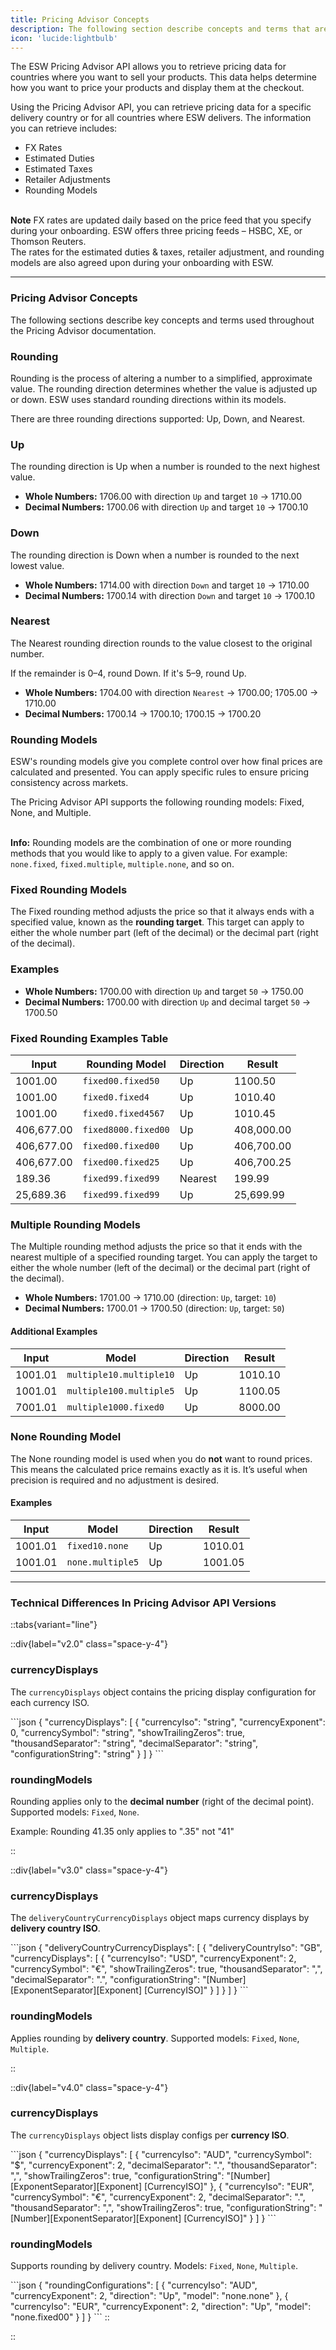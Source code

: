 ```yaml
---
title: Pricing Advisor Concepts
description: The following section describe concepts and terms that are used throughout the Pricing Advisor documentation
icon: 'lucide:lightbulb'
---
```


<div class="space-y-4 text-base leading-relaxed text-neutral-800 dark:text-neutral-200">
  <p>
    The <span class="text-teal-600 font-semibold">ESW Pricing Advisor API</span> allows you to retrieve pricing data for countries where you want to sell your products. This data helps determine how you want to price your products and display them at the checkout.
  </p>

  <p>
    Using the Pricing Advisor API, you can retrieve pricing data for a specific delivery country or for all countries where ESW delivers. The information you can retrieve includes:
  </p>

  <ul role="list" class="list-disc marker:text-teal-400 pl-6 space-y-1">
    <li>FX Rates</li>
    <li>Estimated Duties</li>
    <li>Estimated Taxes</li>
    <li>Retailer Adjustments</li>
    <li>Rounding Models</li>
  </ul>
</div>

<br>

<div class="rounded-xl border border-sky-100 bg-sky-50 dark:border-sky-900 dark:bg-sky-950 p-5 text-sm text-sky-800 dark:text-sky-200 shadow-sm">
  <strong class="block mb-1 text-sky-600 dark:text-sky-300 font-semibold">Note</strong>
  FX rates are updated daily based on the price feed that you specify during your onboarding.
  ESW offers three pricing feeds – <span class="font-medium">HSBC</span>, <span class="font-medium">XE</span>, or <span class="font-medium">Thomson Reuters</span>.<br />
  The rates for the <span class="font-medium">estimated duties & taxes</span>, <span class="font-medium">retailer adjustment</span>, and <span class="font-medium">rounding models</span> are also agreed upon during your onboarding with ESW.
</div>

---

### Pricing Advisor Concepts

<div class="space-y-6 text-base leading-relaxed text-neutral-800 dark:text-neutral-200">
  <p>
    The following sections describe key concepts and terms used throughout the
    <span class="text-teal-600 font-semibold">Pricing Advisor</span> documentation.
  </p>

  <!-- Rounding -->
  ### Rounding

  <section>
  <p>
    Rounding is the process of altering a number to a simplified, approximate value.
    The <span class="font-medium text-teal-600">rounding direction</span> determines whether the value is adjusted up or down.
    ESW uses standard rounding directions within its models.
  </p>
  <p>
    There are three rounding directions supported:
    <span class="font-semibold">Up</span>, <span class="font-semibold">Down</span>, and <span class="font-semibold">Nearest</span>.
  </p>
</section>

<!-- Up -->
<section class="space-y-3">
  <h3 class="text-base font-semibold text-neutral-900 dark:text-neutral-100">Up</h3>
  <p>
    The rounding direction is <span class="text-teal-600 font-medium">Up</span> when a number is rounded to the next highest value.
  </p>
  <div class="rounded-lg border border-teal-100 dark:border-teal-900 bg-teal-50 dark:bg-teal-950 p-4">
    <ul class="list-disc marker:text-teal-500 pl-5 space-y-1">
      <li><strong>Whole Numbers:</strong> 1706.00 with direction <code class="font-mono text-sm">Up</code> and target <code class="font-mono text-sm">10</code> → <span class="font-medium text-teal-700">1710.00</span></li>
      <li><strong>Decimal Numbers:</strong> 1700.06 with direction <code class="font-mono text-sm">Up</code> and target <code class="font-mono text-sm">10</code> → <span class="font-medium text-teal-700">1700.10</span></li>
    </ul>
  </div>
</section>

<!-- Down -->
<section class="space-y-3">
  <h3 class="text-base font-semibold text-neutral-900 dark:text-neutral-100">Down</h3>
  <p>
    The rounding direction is <span class="text-teal-600 font-medium">Down</span> when a number is rounded to the next lowest value.
  </p>
  <div class="rounded-lg border border-teal-100 dark:border-teal-900 bg-teal-50 dark:bg-teal-950 p-4">
    <ul class="list-disc marker:text-teal-500 pl-5 space-y-1">
      <li><strong>Whole Numbers:</strong> 1714.00 with direction <code class="font-mono text-sm">Down</code> and target <code class="font-mono text-sm">10</code> → <span class="font-medium text-teal-700">1710.00</span></li>
      <li><strong>Decimal Numbers:</strong> 1700.14 with direction <code class="font-mono text-sm">Down</code> and target <code class="font-mono text-sm">10</code> → <span class="font-medium text-teal-700">1700.10</span></li>
    </ul>
  </div>
</section>

<!-- Nearest -->
<section class="space-y-3">
  <h3 class="text-base font-semibold text-neutral-900 dark:text-neutral-100">Nearest</h3>
  <p>
    The <span class="text-teal-600 font-medium">Nearest</span> rounding direction rounds to the value closest to the original number.
  </p>
  <p class="text-sm text-neutral-600 dark:text-neutral-400">
    If the remainder is 0–4, round Down. If it's 5–9, round Up.
  </p>
  <div class="rounded-lg border border-teal-100 dark:border-teal-900 bg-teal-50 dark:bg-teal-950 p-4">
    <ul class="list-disc marker:text-teal-500 pl-5 space-y-1">
      <li><strong>Whole Numbers:</strong> 1704.00 with direction <code class="font-mono text-sm">Nearest</code> → <span class="font-medium text-teal-700">1700.00</span>; 1705.00 → <span class="font-medium text-teal-700">1710.00</span></li>
      <li><strong>Decimal Numbers:</strong> 1700.14 → <span class="font-medium text-teal-700">1700.10</span>; 1700.15 → <span class="font-medium text-teal-700">1700.20</span></li>
    </ul>
  </div>
</section>



  <!-- Rounding Models -->
  ### Rounding Models
  <section>
    <p>
      ESW's rounding models give you complete control over how final prices are calculated and presented.
      You can apply specific rules to ensure pricing consistency across markets.
    </p>
    <p>
      The <span class="text-teal-600 font-semibold">Pricing Advisor API</span> supports the following rounding models:
      <span class="font-medium">Fixed</span>, <span class="font-medium">None</span>, and <span class="font-medium">Multiple</span>.
    </p>
  </section>
</div>

<br>

<div class="rounded-xl border border-blue-100 bg-blue-50 dark:border-blue-900 dark:bg-blue-950 p-5 text-sm text-blue-800 dark:text-blue-200 shadow-sm">
  <strong class="block mb-1 text-blue-600 dark:text-blue-300 font-semibold">Info:</strong>
  Rounding models are the combination of one or more rounding methods that you would like to apply to a given value.
  For example: <code class="bg-blue-100 dark:bg-blue-900 px-1 py-0.5 rounded text-xs font-mono">none.fixed</code>, 
  <code class="bg-blue-100 dark:bg-blue-900 px-1 py-0.5 rounded text-xs font-mono">fixed.multiple</code>, 
  <code class="bg-blue-100 dark:bg-blue-900 px-1 py-0.5 rounded text-xs font-mono">multiple.none</code>, and so on.
</div>

### Fixed Rounding Models

<div class="space-y-6 text-base leading-relaxed text-neutral-800 dark:text-neutral-200">
  <section>
    <p>
      The <span class="text-teal-600 font-medium">Fixed</span> rounding method adjusts the price so that it always ends with a specified value, 
      known as the <strong>rounding target</strong>. This target can apply to either the whole number part (left of the decimal) or the decimal part (right of the decimal).
    </p>
  </section>

  <!-- Examples (Text Block) -->
  <section class="space-y-3">
    <h3 class="text-base font-semibold text-neutral-900 dark:text-neutral-100">Examples</h3>
    <div class="rounded-lg border border-teal-100 dark:border-teal-900 bg-teal-50 dark:bg-teal-950 p-4">
      <ul class="list-disc marker:text-teal-500 pl-5 space-y-1">
        <li><strong>Whole Numbers:</strong> 1700.00 with direction <code class="font-mono text-sm">Up</code> and target <code class="font-mono text-sm">50</code> → <span class="font-medium text-teal-700">1750.00</span></li>
        <li><strong>Decimal Numbers:</strong> 1700.00 with direction <code class="font-mono text-sm">Up</code> and decimal target <code class="font-mono text-sm">50</code> → <span class="font-medium text-teal-700">1700.50</span></li>
      </ul>
    </div>
  </section>

  <!-- Table -->
  <section>
    <h3 class="text-base font-semibold text-neutral-900 dark:text-neutral-100">Fixed Rounding Examples Table</h3>
    <div class="overflow-x-auto rounded-xl border border-neutral-200 dark:border-neutral-800 shadow-sm">
      <table class="min-w-full divide-y divide-neutral-200 dark:divide-neutral-800 text-sm">
        <thead class="bg-neutral-50 dark:bg-neutral-900">
          <tr>
            <th class="px-4 py-3 text-left font-semibold text-neutral-700 dark:text-neutral-300">Input</th>
            <th class="px-4 py-3 text-left font-semibold text-neutral-700 dark:text-neutral-300">Rounding Model</th>
            <th class="px-4 py-3 text-left font-semibold text-neutral-700 dark:text-neutral-300">Direction</th>
            <th class="px-4 py-3 text-left font-semibold text-neutral-700 dark:text-neutral-300">Result</th>
          </tr>
        </thead>
        <tbody class="divide-y divide-neutral-100 dark:divide-neutral-800">
          <tr class="hover:bg-neutral-50 dark:hover:bg-neutral-900">
            <td class="px-4 py-2">1001.00</td>
            <td class="px-4 py-2"><code class="text-teal-600">fixed00.fixed50</code></td>
            <td class="px-4 py-2">Up</td>
            <td class="px-4 py-2 text-teal-700 font-medium">1100.50</td>
          </tr>
          <tr>
            <td class="px-4 py-2">1001.00</td>
            <td class="px-4 py-2"><code class="text-teal-600">fixed0.fixed4</code></td>
            <td class="px-4 py-2">Up</td>
            <td class="px-4 py-2 text-teal-700 font-medium">1010.40</td>
          </tr>
          <tr>
            <td class="px-4 py-2">1001.00</td>
            <td class="px-4 py-2"><code class="text-teal-600">fixed0.fixed4567</code></td>
            <td class="px-4 py-2">Up</td>
            <td class="px-4 py-2 text-teal-700 font-medium">1010.45</td>
          </tr>
          <tr>
            <td class="px-4 py-2">406,677.00</td>
            <td class="px-4 py-2"><code class="text-teal-600">fixed8000.fixed00</code></td>
            <td class="px-4 py-2">Up</td>
            <td class="px-4 py-2 text-teal-700 font-medium">408,000.00</td>
          </tr>
          <tr>
            <td class="px-4 py-2">406,677.00</td>
            <td class="px-4 py-2"><code class="text-teal-600">fixed00.fixed00</code></td>
            <td class="px-4 py-2">Up</td>
            <td class="px-4 py-2 text-teal-700 font-medium">406,700.00</td>
          </tr>
          <tr>
            <td class="px-4 py-2">406,677.00</td>
            <td class="px-4 py-2"><code class="text-teal-600">fixed00.fixed25</code></td>
            <td class="px-4 py-2">Up</td>
            <td class="px-4 py-2 text-teal-700 font-medium">406,700.25</td>
          </tr>
          <tr>
            <td class="px-4 py-2">189.36</td>
            <td class="px-4 py-2"><code class="text-teal-600">fixed99.fixed99</code></td>
            <td class="px-4 py-2">Nearest</td>
            <td class="px-4 py-2 text-teal-700 font-medium">199.99</td>
          </tr>
          <tr>
            <td class="px-4 py-2">25,689.36</td>
            <td class="px-4 py-2"><code class="text-teal-600">fixed99.fixed99</code></td>
            <td class="px-4 py-2">Up</td>
            <td class="px-4 py-2 text-teal-700 font-medium">25,699.99</td>
          </tr>
        </tbody>
      </table>
    </div>
  </section>
</div>


### Multiple Rounding Models

<div class="space-y-6 text-base leading-relaxed text-neutral-800 dark:text-neutral-200">

  <!-- ToC-enabled heading --

  <!-- Description -->
  <p>
    The <span class="text-teal-600 font-medium">Multiple</span> rounding method adjusts the price so that it ends with the 
    nearest multiple of a specified rounding target. You can apply the target to either the whole number 
    (left of the decimal) or the decimal part (right of the decimal).
  </p>

  <!-- Text Examples -->
  <div class="rounded-lg border border-teal-100 dark:border-teal-900 bg-teal-50 dark:bg-teal-950 p-4 space-y-2">
    <ul class="list-disc marker:text-teal-500 pl-5 space-y-1">
      <li><strong>Whole Numbers:</strong> 1701.00 → 1710.00 (direction: <code class="font-mono text-sm">Up</code>, target: <code class="font-mono text-sm">10</code>)</li>
      <li><strong>Decimal Numbers:</strong> 1700.01 → 1700.50 (direction: <code class="font-mono text-sm">Up</code>, target: <code class="font-mono text-sm">50</code>)</li>
    </ul>
  </div>

  <!-- Table -->
  <div>
    <h4 class="text-sm font-semibold text-neutral-800 dark:text-neutral-200">Additional Examples</h4>
    <div class="overflow-x-auto rounded-xl border border-neutral-200 dark:border-neutral-800 shadow-sm mt-2">
      <table class="min-w-full divide-y divide-neutral-200 dark:divide-neutral-800 text-sm">
        <thead class="bg-neutral-50 dark:bg-neutral-900">
          <tr>
            <th class="px-4 py-3 text-left font-semibold text-neutral-700 dark:text-neutral-300">Input</th>
            <th class="px-4 py-3 text-left font-semibold text-neutral-700 dark:text-neutral-300">Model</th>
            <th class="px-4 py-3 text-left font-semibold text-neutral-700 dark:text-neutral-300">Direction</th>
            <th class="px-4 py-3 text-left font-semibold text-neutral-700 dark:text-neutral-300">Result</th>
          </tr>
        </thead>
        <tbody class="divide-y divide-neutral-100 dark:divide-neutral-800">
          <tr class="hover:bg-neutral-50 dark:hover:bg-neutral-900">
            <td class="px-4 py-2">1001.01</td>
            <td class="px-4 py-2"><code class="text-teal-600">multiple10.multiple10</code></td>
            <td class="px-4 py-2">Up</td>
            <td class="px-4 py-2 text-teal-700 font-medium">1010.10</td>
          </tr>
          <tr>
            <td class="px-4 py-2">1001.01</td>
            <td class="px-4 py-2"><code class="text-teal-600">multiple100.multiple5</code></td>
            <td class="px-4 py-2">Up</td>
            <td class="px-4 py-2 text-teal-700 font-medium">1100.05</td>
          </tr>
          <tr>
            <td class="px-4 py-2">7001.01</td>
            <td class="px-4 py-2"><code class="text-teal-600">multiple1000.fixed0</code></td>
            <td class="px-4 py-2">Up</td>
            <td class="px-4 py-2 text-teal-700 font-medium">8000.00</td>
          </tr>
        </tbody>
      </table>
    </div>
  </div>

</div>

### None Rounding Model

<div class="space-y-6 text-base leading-relaxed text-neutral-800 dark:text-neutral-200">


  <!-- Description -->
  <p>
    The <span class="text-teal-600 font-medium">None</span> rounding model is used when you do <strong>not</strong> want to round prices.
    This means the calculated price remains exactly as it is. It’s useful when precision is required and no adjustment is desired.
  </p>

  <!-- Table -->
  <div>
    <h4 class="text-sm font-semibold text-neutral-800 dark:text-neutral-200">Examples</h4>
    <div class="overflow-x-auto rounded-xl border border-neutral-200 dark:border-neutral-800 shadow-sm mt-2">
      <table class="min-w-full divide-y divide-neutral-200 dark:divide-neutral-800 text-sm">
        <thead class="bg-neutral-50 dark:bg-neutral-900">
          <tr>
            <th class="px-4 py-3 text-left font-semibold text-neutral-700 dark:text-neutral-300">Input</th>
            <th class="px-4 py-3 text-left font-semibold text-neutral-700 dark:text-neutral-300">Model</th>
            <th class="px-4 py-3 text-left font-semibold text-neutral-700 dark:text-neutral-300">Direction</th>
            <th class="px-4 py-3 text-left font-semibold text-neutral-700 dark:text-neutral-300">Result</th>
          </tr>
        </thead>
        <tbody class="divide-y divide-neutral-100 dark:divide-neutral-800">
          <tr class="hover:bg-neutral-50 dark:hover:bg-neutral-900">
            <td class="px-4 py-2">1001.01</td>
            <td class="px-4 py-2"><code class="text-teal-600">fixed10.none</code></td>
            <td class="px-4 py-2">Up</td>
            <td class="px-4 py-2 text-teal-700 font-medium">1010.01</td>
          </tr>
          <tr>
            <td class="px-4 py-2">1001.01</td>
            <td class="px-4 py-2"><code class="text-teal-600">none.multiple5</code></td>
            <td class="px-4 py-2">Up</td>
            <td class="px-4 py-2 text-teal-700 font-medium">1001.05</td>
          </tr>
        </tbody>
      </table>
    </div>
  </div>

</div>

---

### Technical Differences In Pricing Advisor API Versions


::tabs{variant="line"}

  ::div{label="v2.0" class="space-y-4"}
  <h3 class="text-base font-semibold text-neutral-900 dark:text-neutral-100">currencyDisplays</h3>
  <p>The <code>currencyDisplays</code> object contains the pricing display configuration for each currency ISO.</p>
  ```json
  {
    "currencyDisplays": [
      {
        "currencyIso": "string",
        "currencyExponent": 0,
        "currencySymbol": "string",
        "showTrailingZeros": true,
        "thousandSeparator": "string",
        "decimalSeparator": "string",
        "configurationString": "string"
      }
    ]
  }
  ```

  <h3 class="text-base font-semibold text-neutral-900 dark:text-neutral-100">roundingModels</h3>
  <p>
    Rounding applies only to the <strong>decimal number</strong> (right of the decimal point). Supported models:
    <code>Fixed</code>, <code>None</code>.
  </p>
  <p class="text-sm italic text-neutral-600 dark:text-neutral-400">Example: Rounding 41.35 only applies to ".35" not "41"</p>
  ::

  ::div{label="v3.0" class="space-y-4"}
  <h3 class="text-base font-semibold text-neutral-900 dark:text-neutral-100">currencyDisplays</h3>
  <p>The <code>deliveryCountryCurrencyDisplays</code> object maps currency displays by <strong>delivery country ISO</strong>.</p>
  ```json
  {
    "deliveryCountryCurrencyDisplays": [
      {
        "deliveryCountryIso": "GB",
        "currencyDisplays": [
          {
            "currencyIso": "USD",
            "currencyExponent": 2,
            "currencySymbol": "€",
            "showTrailingZeros": true,
            "thousandSeparator": ",",
            "decimalSeparator": ".",
            "configurationString": "[Number][ExponentSeparator][Exponent] [CurrencyISO]"
          }
        ]
      }
    ]
  }
  ```

  <h3 class="text-base font-semibold text-neutral-900 dark:text-neutral-100">roundingModels</h3>
  <p>
    Applies rounding by <strong>delivery country</strong>. Supported models:
    <code>Fixed</code>, <code>None</code>, <code>Multiple</code>.
  </p>
  ::

  ::div{label="v4.0" class="space-y-4"}
  <h3 class="text-base font-semibold text-neutral-900 dark:text-neutral-100">currencyDisplays</h3>
  <p>The <code>currencyDisplays</code> object lists display configs per <strong>currency ISO</strong>.</p>
  ```json
  {
    "currencyDisplays": [
      {
        "currencyIso": "AUD",
        "currencySymbol": "$",
        "currencyExponent": 2,
        "decimalSeparator": ".",
        "thousandSeparator": ",",
        "showTrailingZeros": true,
        "configurationString": "[Number][ExponentSeparator][Exponent] [CurrencyISO]"
      },
      {
        "currencyIso": "EUR",
        "currencySymbol": "€",
        "currencyExponent": 2,
        "decimalSeparator": ".",
        "thousandSeparator": ",",
        "showTrailingZeros": true,
        "configurationString": "[Number][ExponentSeparator][Exponent] [CurrencyISO]"
      }
    ]
  }
  ```

  <h3 class="text-base font-semibold text-neutral-900 dark:text-neutral-100">roundingModels</h3>
  <p>Supports rounding by delivery country. Models: <code>Fixed</code>, <code>None</code>, <code>Multiple</code>.</p>
  ```json
  {
    "roundingConfigurations": [
      {
        "currencyIso": "AUD",
        "currencyExponent": 2,
        "direction": "Up",
        "model": "none.none"
      },
      {
        "currencyIso": "EUR",
        "currencyExponent": 2,
        "direction": "Up",
        "model": "none.fixed00"
      }
    ]
  }
  ```
  ::

::



